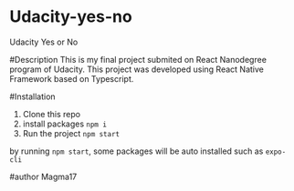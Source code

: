 # Udacity-yes-no
Udacity Yes or No

#Description
This is my final project submited on React Nanodegree program of Udacity.
This project was developed using React Native Framework based on Typescript.

#Installation
1. Clone this repo
2. install packages `npm i`
3. Run the project `npm start`

by running `npm start`, some packages will be auto installed such as `expo-cli`

#author
Magma17
